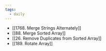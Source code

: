 ```yaml
---
tags:
  - daily
---
```

- [[1768. Merge Strings Alternately]]
- [[88. Merge Sorted Array]]
- [[26. Remove Duplicates from Sorted Array]]
- [[189. Rotate Array]]